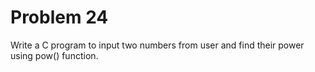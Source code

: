 # Problem 24

Write a C program to input two numbers from user and find their power using pow() function.
